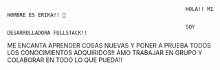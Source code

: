                                                               HOLA!! MI NOMBRE ES ERIKA!! 👋
                                                              
                                                              SOY DESARROLLADORA FULLSTACK!!


ME ENCANTA APRENDER COSAS NUEVAS Y PONER A PRUEBA TODOS LOS CONOCIMIENTOS ADQUIRIDOS!!
AMO TRABAJAR EN GRUPO Y COLABORAR EN TODO LO QUE PUEDA!!

